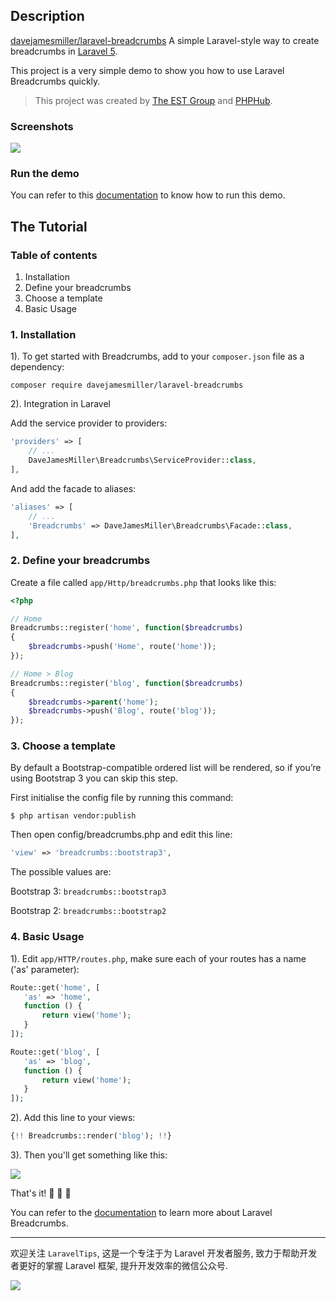 ## Description
[davejamesmiller/laravel-breadcrumbs](https://github.com/davejamesmiller/laravel-breadcrumbs) A simple Laravel-style way to create breadcrumbs in [Laravel 5](http://laravel.com/).

This project is a very simple demo to show you how to use Laravel Breadcrumbs quickly.

> This project was created by [The EST Group](http://estgroupe.com/) and [PHPHub](https://phphub.org/).

### Screenshots

![](http://ww3.sinaimg.cn/large/76dc7f1bjw1f2825h2x6mj21kw0zbn05.jpg)

### Run the demo

You can refer to this [documentation](https://github.com/Aufree/laravel-packages-top100/blob/master/how-to-run-a-laravel-project.md) to know how to run this demo.

## The Tutorial

### Table of contents

1. Installation
2. Define your breadcrumbs
3. Choose a template
4. Basic Usage

### 1. Installation

1). To get started with Breadcrumbs, add to your `composer.json` file as a dependency:

```shell
composer require davejamesmiller/laravel-breadcrumbs
```

2). Integration in Laravel

Add the service provider to providers:

```php
'providers' => [
    // ...
    DaveJamesMiller\Breadcrumbs\ServiceProvider::class,
],
```

And add the facade to aliases:

```php
'aliases' => [
    // ...
    'Breadcrumbs' => DaveJamesMiller\Breadcrumbs\Facade::class,
],
```

### 2. Define your breadcrumbs

Create a file called `app/Http/breadcrumbs.php` that looks like this:

```php
<?php

// Home
Breadcrumbs::register('home', function($breadcrumbs)
{
    $breadcrumbs->push('Home', route('home'));
});

// Home > Blog
Breadcrumbs::register('blog', function($breadcrumbs)
{
    $breadcrumbs->parent('home');
    $breadcrumbs->push('Blog', route('blog'));
});
```

### 3. Choose a template

By default a Bootstrap-compatible ordered list will be rendered, so if you’re using Bootstrap 3 you can skip this step.

First initialise the config file by running this command:

```shell
$ php artisan vendor:publish
```

Then open config/breadcrumbs.php and edit this line:

```php
'view' => 'breadcrumbs::bootstrap3',
```

The possible values are:

Bootstrap 3: `breadcrumbs::bootstrap3`

Bootstrap 2: `breadcrumbs::bootstrap2`

### 4. Basic Usage

1). Edit `app/HTTP/routes.php`, make sure each of your routes has a name ('as' parameter):

```php
Route::get('home', [
   'as' => 'home',
   function () {
       return view('home');
   }
]);

Route::get('blog', [
   'as' => 'blog',
   function () {
       return view('home');
   }
]);
```

2). Add this line to your views:

```php
{!! Breadcrumbs::render('blog'); !!}
```

3). Then you'll get something like this:

![](http://ww1.sinaimg.cn/large/76dc7f1bjw1f2940y9j9rj20by04w745.jpg)

That's it! :beers: :beers: :beers:

You can refer to the [documentation](http://laravel-breadcrumbs.davejamesmiller.com/en/latest/start.html) to learn more about Laravel Breadcrumbs.

---

欢迎关注 `LaravelTips`, 这是一个专注于为 Laravel 开发者服务, 致力于帮助开发者更好的掌握 Laravel 框架, 提升开发效率的微信公众号.

![](http://ww4.sinaimg.cn/large/76dc7f1bjw1f23moqj4qzj20by0bywfa.jpg)
